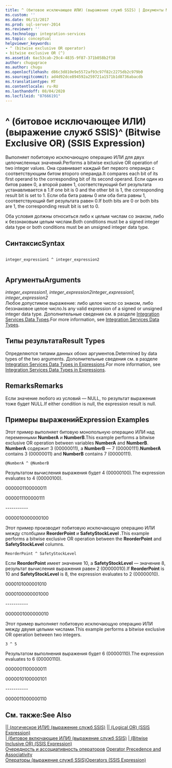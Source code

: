 ```yaml
---
title: ^ (битовое исключающее ИЛИ) (выражение служб SSIS) | Документы Майкрософт
ms.custom: ''
ms.date: 06/13/2017
ms.prod: sql-server-2014
ms.reviewer: ''
ms.technology: integration-services
ms.topic: conceptual
helpviewer_keywords:
- ^ (bitwise exclusive OR operator)
- bitwise exclusive OR (^)
ms.assetid: 6ac53cab-29c4-4835-9f87-371b058b2f38
author: chugugrace
ms.author: chugu
ms.openlocfilehash: d86c3d810e9e5572af93c97f82c2275db2c979b0
ms.sourcegitcommit: ad4d92dce894592a259721a1571b1d8736abacdb
ms.translationtype: MT
ms.contentlocale: ru-RU
ms.lasthandoff: 08/04/2020
ms.locfileid: "87666191"
---
```

# <a name="-bitwise-exclusive-or-ssis-expression"></a><span data-ttu-id="a41f5-102">^ (битовое исключающее ИЛИ) (выражение служб SSIS)</span><span class="sxs-lookup"><span data-stu-id="a41f5-102">^ (Bitwise Exclusive OR) (SSIS Expression)</span></span>
  <span data-ttu-id="a41f5-103">Выполняет побитовую исключающую операцию ИЛИ для двух целочисленных значений.</span><span class="sxs-lookup"><span data-stu-id="a41f5-103">Performs a bitwise exclusive OR operation of two integer values.</span></span> <span data-ttu-id="a41f5-104">Она сравнивает каждый бит первого операнда с соответствующим битом второго операнда.</span><span class="sxs-lookup"><span data-stu-id="a41f5-104">It compares each bit of its first operand to the corresponding bit of its second operand.</span></span> <span data-ttu-id="a41f5-105">Если один из битов равен 0, а второй равен 1, соответствующий бит результата устанавливается в 1.</span><span class="sxs-lookup"><span data-stu-id="a41f5-105">If one bit is 0 and the other bit is 1, the corresponding result bit is set to 1.</span></span> <span data-ttu-id="a41f5-106">Если оба бита равны 0 или оба бита равны 1, соответствующий бит результата равен 0.</span><span class="sxs-lookup"><span data-stu-id="a41f5-106">If both bits are 0 or both bits are 1, the corresponding result bit is set to 0.</span></span>  
  
 <span data-ttu-id="a41f5-107">Оба условия должны относиться либо к целым числам со знаком, либо к беззнаковым целым числам.</span><span class="sxs-lookup"><span data-stu-id="a41f5-107">Both conditions must be a signed integer data type or both conditions must be an unsigned integer data type.</span></span>  
  
## <a name="syntax"></a><span data-ttu-id="a41f5-108">Синтаксис</span><span class="sxs-lookup"><span data-stu-id="a41f5-108">Syntax</span></span>  
  
```  
  
integer_expression1 ^ integer_expression2  
  
```  
  
## <a name="arguments"></a><span data-ttu-id="a41f5-109">Аргументы</span><span class="sxs-lookup"><span data-stu-id="a41f5-109">Arguments</span></span>  
 <span data-ttu-id="a41f5-110">*integer_expression1, integer_expression2*</span><span class="sxs-lookup"><span data-stu-id="a41f5-110">*integer_expression1, integer_expression2*</span></span>  
 <span data-ttu-id="a41f5-111">Любое допустимое выражение: либо целое число со знаком, либо беззнаковое целое число.</span><span class="sxs-lookup"><span data-stu-id="a41f5-111">Is any valid expression of a signed or unsigned integer data type.</span></span> <span data-ttu-id="a41f5-112">Дополнительные сведения см. в разделе [Integration Services Data Types](../data-flow/integration-services-data-types.md).</span><span class="sxs-lookup"><span data-stu-id="a41f5-112">For more information, see [Integration Services Data Types](../data-flow/integration-services-data-types.md).</span></span>  
  
## <a name="result-types"></a><span data-ttu-id="a41f5-113">Типы результата</span><span class="sxs-lookup"><span data-stu-id="a41f5-113">Result Types</span></span>  
 <span data-ttu-id="a41f5-114">Определяются типами данных обоих аргументов.</span><span class="sxs-lookup"><span data-stu-id="a41f5-114">Determined by data types of the two arguments.</span></span> <span data-ttu-id="a41f5-115">Дополнительные сведения см. в разделе [Integration Services Data Types in Expressions](integration-services-data-types-in-expressions.md).</span><span class="sxs-lookup"><span data-stu-id="a41f5-115">For more information, see [Integration Services Data Types in Expressions](integration-services-data-types-in-expressions.md).</span></span>  
  
## <a name="remarks"></a><span data-ttu-id="a41f5-116">Remarks</span><span class="sxs-lookup"><span data-stu-id="a41f5-116">Remarks</span></span>  
 <span data-ttu-id="a41f5-117">Если значение любого из условий — NULL, то результат выражения тоже будет NULL.</span><span class="sxs-lookup"><span data-stu-id="a41f5-117">If either condition is null, the expression result is null.</span></span>  
  
## <a name="expression-examples"></a><span data-ttu-id="a41f5-118">Примеры выражений</span><span class="sxs-lookup"><span data-stu-id="a41f5-118">Expression Examples</span></span>  
 <span data-ttu-id="a41f5-119">Этот пример выполняет битовую монопольную операцию ИЛИ над переменными **NumberA** и **NumberB**.</span><span class="sxs-lookup"><span data-stu-id="a41f5-119">This example performs a bitwise exclusive OR operation between variables **NumberA** and **NumberB**.</span></span> <span data-ttu-id="a41f5-120">**NumberA** содержит 3 (00000011), а **NumberB** — 7 (00000111).</span><span class="sxs-lookup"><span data-stu-id="a41f5-120">**NumberA** contains 3 (00000011) and **NumberB** contains 7 (00000111).</span></span>  
  
```  
@NumberA ^ @NumberB  
```  
  
 <span data-ttu-id="a41f5-121">Результатом вычисления выражения будет 4 (00000100).</span><span class="sxs-lookup"><span data-stu-id="a41f5-121">The expression evaluates to 4 (00000100).</span></span>  
  
 <span data-ttu-id="a41f5-122">00000011</span><span class="sxs-lookup"><span data-stu-id="a41f5-122">00000011</span></span>  
  
 <span data-ttu-id="a41f5-123">00000111</span><span class="sxs-lookup"><span data-stu-id="a41f5-123">00000111</span></span>  
  
 ----------\-  
  
 <span data-ttu-id="a41f5-124">00000100</span><span class="sxs-lookup"><span data-stu-id="a41f5-124">00000100</span></span>  
  
 <span data-ttu-id="a41f5-125">Этот пример производит побитовую исключающую операцию ИЛИ между столбцами **ReorderPoint** и **SafetyStockLevel** .</span><span class="sxs-lookup"><span data-stu-id="a41f5-125">This example performs a bitwise exclusive OR operation between the **ReorderPoint** and **SafetyStockLevel** columns.</span></span>  
  
```  
ReorderPoint ^ SafetyStockLevel  
```  
  
 <span data-ttu-id="a41f5-126">Если **ReorderPoint** имеет значение 10, а **SafetyStockLevel** — значение 8, результат вычисления выражения равен 2 (00000010).</span><span class="sxs-lookup"><span data-stu-id="a41f5-126">If **ReorderPoint** is 10 and **SafetyStockLevel** is 8, the expression evaluates to 2 (00000010).</span></span>  
  
 <span data-ttu-id="a41f5-127">00001010</span><span class="sxs-lookup"><span data-stu-id="a41f5-127">00001010</span></span>  
  
 <span data-ttu-id="a41f5-128">00001000</span><span class="sxs-lookup"><span data-stu-id="a41f5-128">00001000</span></span>  
  
 ----------\-  
  
 <span data-ttu-id="a41f5-129">00000010</span><span class="sxs-lookup"><span data-stu-id="a41f5-129">00000010</span></span>  
  
 <span data-ttu-id="a41f5-130">Этот пример выполняет побитовую исключающую операцию ИЛИ между двумя целыми числами.</span><span class="sxs-lookup"><span data-stu-id="a41f5-130">This example performs a bitwise exclusive OR operation between two integers.</span></span>  
  
```  
3 ^ 5   
```  
  
 <span data-ttu-id="a41f5-131">Результатом выполнения выражения будет 6 (00000110).</span><span class="sxs-lookup"><span data-stu-id="a41f5-131">The expression evaluates to 6 (00000110).</span></span>  
  
 <span data-ttu-id="a41f5-132">00000011</span><span class="sxs-lookup"><span data-stu-id="a41f5-132">00000011</span></span>  
  
 <span data-ttu-id="a41f5-133">00000101</span><span class="sxs-lookup"><span data-stu-id="a41f5-133">00000101</span></span>  
  
 ----------\-  
  
 <span data-ttu-id="a41f5-134">00000110</span><span class="sxs-lookup"><span data-stu-id="a41f5-134">00000110</span></span>  
  
## <a name="see-also"></a><span data-ttu-id="a41f5-135">См. также:</span><span class="sxs-lookup"><span data-stu-id="a41f5-135">See Also</span></span>  
 <span data-ttu-id="a41f5-136">[&#124;&#124; (логическое ИЛИ) (выражение служб SSIS)](logical-or-ssis-expression.md) </span><span class="sxs-lookup"><span data-stu-id="a41f5-136">[&#124;&#124; &#40;Logical OR&#41; &#40;SSIS Expression&#41;](logical-or-ssis-expression.md) </span></span>  
 <span data-ttu-id="a41f5-137">[&#124; (битовое включающее ИЛИ) (выражение служб SSIS)](bitwise-inclusive-or-ssis-expression.md) </span><span class="sxs-lookup"><span data-stu-id="a41f5-137">[&#124; &#40;Bitwise Inclusive OR&#41; &#40;SSIS Expression&#41;](bitwise-inclusive-or-ssis-expression.md) </span></span>  
 <span data-ttu-id="a41f5-138">[Очередность и ассоциативность операторов](operator-precedence-and-associativity.md) </span><span class="sxs-lookup"><span data-stu-id="a41f5-138">[Operator Precedence and Associativity](operator-precedence-and-associativity.md) </span></span>  
 [<span data-ttu-id="a41f5-139">Операторы (выражение служб SSIS)</span><span class="sxs-lookup"><span data-stu-id="a41f5-139">Operators &#40;SSIS Expression&#41;</span></span>](operators-ssis-expression.md)  
  
  
